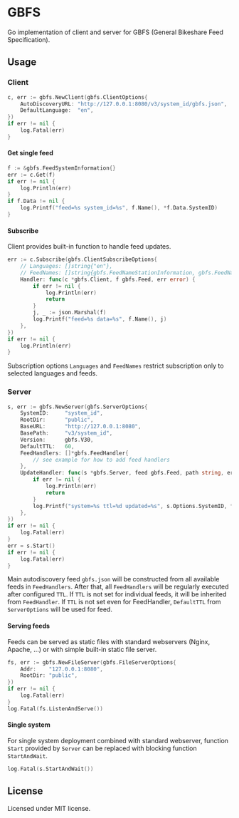 # GBFS

Go implementation of client and server for GBFS (General Bikeshare Feed Specification).

## Usage

### Client

```go
c, err := gbfs.NewClient(gbfs.ClientOptions{
    AutoDiscoveryURL: "http://127.0.0.1:8080/v3/system_id/gbfs.json",
    DefaultLanguage:  "en",
})
if err != nil {
    log.Fatal(err)
}
```

#### Get single feed

```go
f := &gbfs.FeedSystemInformation{}
err := c.Get(f)
if err != nil {
    log.Println(err)
}
if f.Data != nil {
    log.Printf("feed=%s system_id=%s", f.Name(), *f.Data.SystemID)
}
```

#### Subscribe

Client provides built-in function to handle feed updates.

```go
err := c.Subscribe(gbfs.ClientSubscribeOptions{
    // Languages: []string{"en"},
    // FeedNames: []string{gbfs.FeedNameStationInformation, gbfs.FeedNameFreeBikeStatus},
    Handler: func(c *gbfs.Client, f gbfs.Feed, err error) {
        if err != nil {
            log.Println(err)
            return
        }
        j, _ := json.Marshal(f)
        log.Printf("feed=%s data=%s", f.Name(), j)
    },
})
if err != nil {
    log.Println(err)
}
```

Subscription options `Languages` and `FeedNames` restrict subscription only to selected languages and feeds.

### Server

```go
s, err := gbfs.NewServer(gbfs.ServerOptions{
    SystemID:     "system_id",
    RootDir:      "public",
    BaseURL:      "http://127.0.0.1:8080",
    BasePath:     "v3/system_id",
    Version:      gbfs.V30,
    DefaultTTL:   60,
    FeedHandlers: []*gbfs.FeedHandler{
        // see example for how to add feed handlers
    },
    UpdateHandler: func(s *gbfs.Server, feed gbfs.Feed, path string, err error) {
        if err != nil {
            log.Println(err)
            return
        }
        log.Printf("system=%s ttl=%d updated=%s", s.Options.SystemID, feed.GetTTL(), path)
    },
})
if err != nil {
    log.Fatal(err)
}
err = s.Start()
if err != nil {
    log.Fatal(err)
}
```

Main autodiscovery feed `gbfs.json` will be constructed from all available feeds in `FeedHandlers`. After that, all `FeedHandlers` will be regularly executed after configured `TTL`. If `TTL` is not set for individual feeds, it will be inherited from `FeedHandler`. If `TTL` is not set even for FeedHandler, `DefaultTTL` from `ServerOptions` will be used for feed.

#### Serving feeds

Feeds can be served as static files with standard webservers (Nginx, Apache, ...) or with simple built-in static file server.

```go
fs, err := gbfs.NewFileServer(gbfs.FileServerOptions{
    Addr:    "127.0.0.1:8080",
    RootDir: "public",
})
if err != nil {
    log.Fatal(err)
}
log.Fatal(fs.ListenAndServe())
```

#### Single system

For single system deployment combined with standard webserver, function `Start` provided by `Server` can be replaced with blocking function `StartAndWait`.

```go
log.Fatal(s.StartAndWait())
```

## License

Licensed under MIT license.
